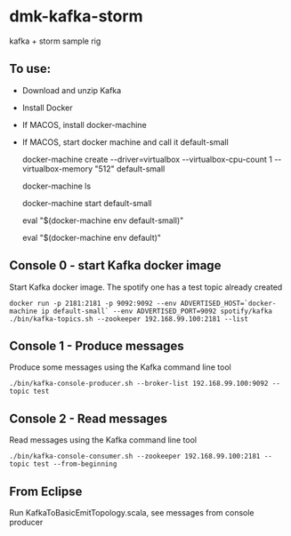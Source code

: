 # dmk-kafka-storm
kafka + storm sample rig


To use:
---
* Download and unzip Kafka
* Install Docker
* If MACOS, install docker-machine
* If MACOS, start docker machine and call it default-small

	docker-machine create --driver=virtualbox --virtualbox-cpu-count 1 --virtualbox-memory "512" default-small

	docker-machine ls

	docker-machine start default-small

	eval "$(docker-machine env default-small)"

	eval "$(docker-machine env default)"



Console 0 - start Kafka docker image
---
Start Kafka docker image.  The spotify one has a test topic already created

	docker run -p 2181:2181 -p 9092:9092 --env ADVERTISED_HOST=`docker-machine ip default-small` --env ADVERTISED_PORT=9092 spotify/kafka
	./bin/kafka-topics.sh --zookeeper 192.168.99.100:2181 --list

Console 1 - Produce messages 
---
Produce some messages using the Kafka command line tool

	./bin/kafka-console-producer.sh --broker-list 192.168.99.100:9092 --topic test

Console 2 - Read messages
---
Read messages using the Kafka command line tool

	./bin/kafka-console-consumer.sh --zookeeper 192.168.99.100:2181 --topic test --from-beginning

From Eclipse
---
 Run KafkaToBasicEmitTopology.scala, see messages from console producer
